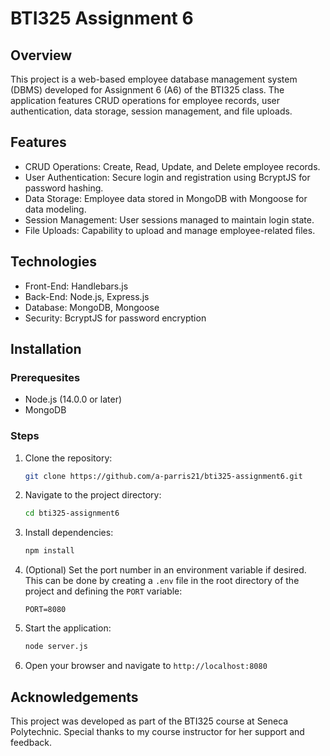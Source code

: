 # BTI325 Assignment 6

## Overview
This project is a web-based employee database management system (DBMS) developed for Assignment 6 (A6) of the BTI325 class. The application features CRUD operations for employee records, user authentication, data storage, session management, and file uploads.

## Features
- CRUD Operations: Create, Read, Update, and Delete employee records.
- User Authentication: Secure login and registration using BcryptJS for password hashing.
- Data Storage: Employee data stored in MongoDB with Mongoose for data modeling.
- Session Management: User sessions managed to maintain login state.  
- File Uploads: Capability to upload and manage employee-related files.

## Technologies
- Front-End: Handlebars.js
- Back-End: Node.js, Express.js
- Database: MongoDB, Mongoose
- Security: BcryptJS for password encryption

## Installation
### Prerequesites
- Node.js (14.0.0 or later)
- MongoDB

### Steps
1. Clone the repository:
    ```sh
    git clone https://github.com/a-parris21/bti325-assignment6.git
    ```
2. Navigate to the project directory:
    ```sh
    cd bti325-assignment6
    ```
3. Install dependencies:
    ```sh
    npm install
    ```
4. (Optional) Set the port number in an environment variable if desired. This can be done by creating a `.env` file in the root directory of the project and defining the `PORT` variable:
    ```
    PORT=8080
    ```

5. Start the application:
    ```sh
    node server.js
    ```
6. Open your browser and navigate to `http://localhost:8080`

## Acknowledgements
This project was developed as part of the BTI325 course at Seneca Polytechnic. Special thanks to my course instructor for her support and feedback.
